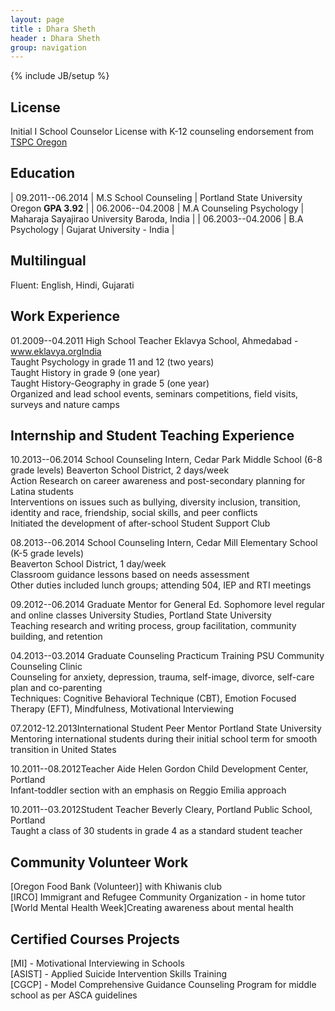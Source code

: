 ```yaml
---
layout: page
title : Dhara Sheth
header : Dhara Sheth
group: navigation
---
```

{% include JB/setup %}

## License
Initial I School Counselor License with K-12 counseling endorsement from [TSPC Oregon](http://www.oregon.gov/TSPC/Pages/index.aspx)

## Education

| 09.2011--06.2014 | M.S School Counseling     | Portland State University Oregon **GPA 3.92** |
| 06.2006--04.2008 | M.A Counseling Psychology | Maharaja Sayajirao University Baroda, India |
| 06.2003--04.2006 | B.A Psychology            | Gujarat University - India  |

## Multilingual  
Fluent: English, Hindi, Gujarati  

## Work Experience  
01.2009--04.2011 High School Teacher Eklavya School, Ahmedabad - www.eklavya.orgIndia  
Taught Psychology in grade 11 and 12 (two years)  
Taught History in grade 9 (one year)  
Taught History-Geography in grade 5 (one year)  
Organized and lead school events, seminars  competitions, field visits, surveys and nature camps  

## Internship and Student Teaching Experience  

10.2013--06.2014 School Counseling Intern, Cedar Park Middle School (6-8 grade levels) Beaverton School District, 2 days/week  
Action Research on career awareness and post-secondary planning for Latina students  
Interventions on issues such as bullying, diversity inclusion, transition, identity and race, friendship, social skills, and peer conflicts  
Initiated the development of after-school Student Support Club  

08.2013--06.2014 School Counseling Intern, Cedar Mill Elementary School (K-5 grade levels)  
Beaverton School District, 1 day/week  
Classroom guidance lessons based on needs assessment  
Other duties included lunch groups; attending 504, IEP and RTI meetings  

09.2012--06.2014 Graduate Mentor for General Ed. Sophomore level regular and online classes University Studies, Portland State University  
Teaching research and writing process, group facilitation, community building, and retention  


04.2013--03.2014 Graduate Counseling Practicum Training PSU Community Counseling Clinic  
Counseling for anxiety, depression, trauma, self-image, divorce, self-care plan and co-parenting  
Techniques: Cognitive  Behavioral Technique (CBT), Emotion Focused Therapy (EFT), Mindfulness, Motivational Interviewing  

07.2012-12.2013International Student Peer Mentor Portland State University  
Mentoring international students during their initial school term for smooth transition in United States  

10.2011--08.2012Teacher Aide Helen Gordon Child Development Center, Portland   
Infant-toddler section with an emphasis on Reggio Emilia approach  

10.2011--03.2012Student Teacher Beverly Cleary, Portland Public School, Portland  
Taught a class of 30 students in grade 4 as a standard student teacher  


## Community  Volunteer Work  
[Oregon Food Bank (Volunteer)] with Khiwanis club   
[IRCO] Immigrant and Refugee Community Organization - in home tutor  
[World Mental Health Week]Creating awareness about mental health  

## Certified Courses  Projects  
[MI] - Motivational Interviewing in Schools  
[ASIST] - Applied Suicide Intervention Skills Training  
[CGCP] - Model Comprehensive Guidance  Counseling Program for middle school as per ASCA guidelines  

